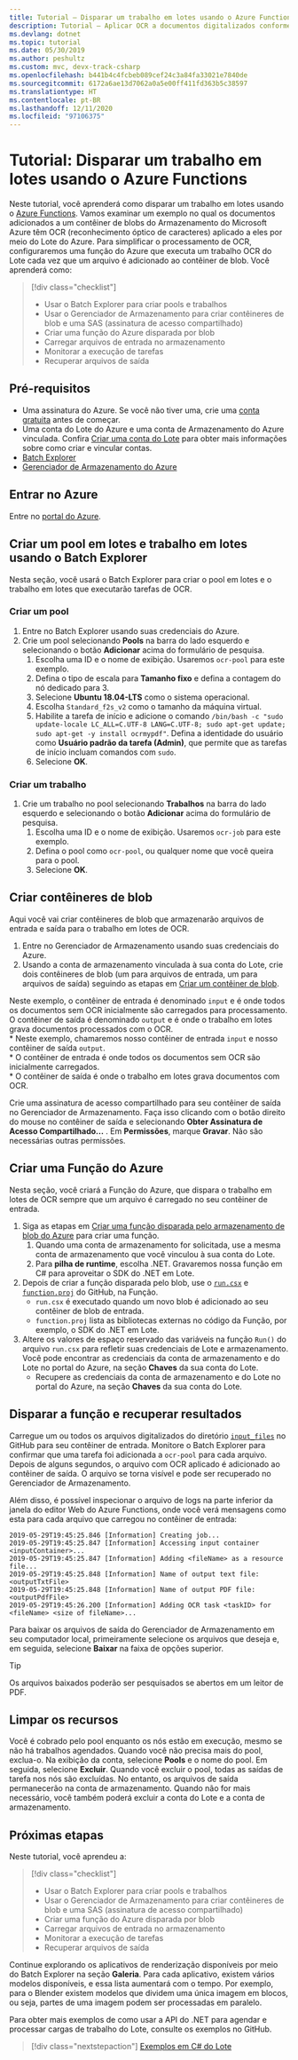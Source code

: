 ```yaml
---
title: Tutorial – Disparar um trabalho em lotes usando o Azure Functions
description: Tutorial – Aplicar OCR a documentos digitalizados conforme eles são adicionados a um blob de armazenamento
ms.devlang: dotnet
ms.topic: tutorial
ms.date: 05/30/2019
ms.author: peshultz
ms.custom: mvc, devx-track-csharp
ms.openlocfilehash: b441b4c4fcbeb089cef24c3a84fa33021e7840de
ms.sourcegitcommit: 6172a6ae13d7062a0a5e00ff411fd363b5c38597
ms.translationtype: HT
ms.contentlocale: pt-BR
ms.lasthandoff: 12/11/2020
ms.locfileid: "97106375"
---
```

# <a name="tutorial-trigger-a-batch-job-using-azure-functions"></a>Tutorial: Disparar um trabalho em lotes usando o Azure Functions

Neste tutorial, você aprenderá como disparar um trabalho em lotes usando o [Azure Functions](../azure-functions/functions-overview.md). Vamos examinar um exemplo no qual os documentos adicionados a um contêiner de blobs do Armazenamento do Microsoft Azure têm OCR (reconhecimento óptico de caracteres) aplicado a eles por meio do Lote do Azure. Para simplificar o processamento de OCR, configuraremos uma função do Azure que executa um trabalho OCR do Lote cada vez que um arquivo é adicionado ao contêiner de blob. Você aprenderá como:

> [!div class="checklist"]
> * Usar o Batch Explorer para criar pools e trabalhos
> * Usar o Gerenciador de Armazenamento para criar contêineres de blob e uma SAS (assinatura de acesso compartilhado)
> * Criar uma função do Azure disparada por blob
> * Carregar arquivos de entrada no armazenamento
> * Monitorar a execução de tarefas
> * Recuperar arquivos de saída

## <a name="prerequisites"></a>Pré-requisitos

* Uma assinatura do Azure. Se você não tiver uma, crie uma [conta gratuita](https://azure.microsoft.com/free/) antes de começar.
* Uma conta do Lote do Azure e uma conta de Armazenamento do Azure vinculada. Confira [Criar uma conta do Lote](quick-create-portal.md#create-a-batch-account) para obter mais informações sobre como criar e vincular contas.
* [Batch Explorer](https://azure.github.io/BatchExplorer/)
* [Gerenciador de Armazenamento do Azure](https://azure.microsoft.com/features/storage-explorer/)

## <a name="sign-in-to-azure"></a>Entrar no Azure

Entre no [portal do Azure](https://portal.azure.com).

## <a name="create-a-batch-pool-and-batch-job-using-batch-explorer"></a>Criar um pool em lotes e trabalho em lotes usando o Batch Explorer

Nesta seção, você usará o Batch Explorer para criar o pool em lotes e o trabalho em lotes que executarão tarefas de OCR. 

### <a name="create-a-pool"></a>Criar um pool

1. Entre no Batch Explorer usando suas credenciais do Azure.
1. Crie um pool selecionando **Pools** na barra do lado esquerdo e selecionando o botão **Adicionar** acima do formulário de pesquisa. 
    1. Escolha uma ID e o nome de exibição. Usaremos `ocr-pool` para este exemplo.
    1. Defina o tipo de escala para **Tamanho fixo** e defina a contagem do nó dedicado para 3.
    1. Selecione **Ubuntu 18.04-LTS** como o sistema operacional.
    1. Escolha `Standard_f2s_v2` como o tamanho da máquina virtual.
    1. Habilite a tarefa de início e adicione o comando `/bin/bash -c "sudo update-locale LC_ALL=C.UTF-8 LANG=C.UTF-8; sudo apt-get update; sudo apt-get -y install ocrmypdf"`. Defina a identidade do usuário como **Usuário padrão da tarefa (Admin)**, que permite que as tarefas de início incluam comandos com `sudo`.
    1. Selecione **OK**.
### <a name="create-a-job"></a>Criar um trabalho

1. Crie um trabalho no pool selecionando **Trabalhos** na barra do lado esquerdo e selecionando o botão **Adicionar** acima do formulário de pesquisa. 
    1. Escolha uma ID e o nome de exibição. Usaremos `ocr-job` para este exemplo.
    1. Defina o pool como `ocr-pool`, ou qualquer nome que você queira para o pool.
    1. Selecione **OK**.


## <a name="create-blob-containers"></a>Criar contêineres de blob

Aqui você vai criar contêineres de blob que armazenarão arquivos de entrada e saída para o trabalho em lotes de OCR.

1. Entre no Gerenciador de Armazenamento usando suas credenciais do Azure.
1. Usando a conta de armazenamento vinculada à sua conta do Lote, crie dois contêineres de blob (um para arquivos de entrada, um para arquivos de saída) seguindo as etapas em [Criar um contêiner de blob](../vs-azure-tools-storage-explorer-blobs.md#create-a-blob-container).

Neste exemplo, o contêiner de entrada é denominado `input` e é onde todos os documentos sem OCR inicialmente são carregados para processamento. O contêiner de saída é denominado `output` e é onde o trabalho em lotes grava documentos processados com o OCR.  
    * Neste exemplo, chamaremos nosso contêiner de entrada `input` e nosso contêiner de saída `output`.  
    * O contêiner de entrada é onde todos os documentos sem OCR são inicialmente carregados.  
    * O contêiner de saída é onde o trabalho em lotes grava documentos com OCR.  

Crie uma assinatura de acesso compartilhado para seu contêiner de saída no Gerenciador de Armazenamento. Faça isso clicando com o botão direito do mouse no contêiner de saída e selecionando **Obter Assinatura de Acesso Compartilhado...** . Em **Permissões**, marque **Gravar**. Não são necessárias outras permissões.  

## <a name="create-an-azure-function"></a>Criar uma Função do Azure

Nesta seção, você criará a Função do Azure, que dispara o trabalho em lotes de OCR sempre que um arquivo é carregado no seu contêiner de entrada.

1. Siga as etapas em [Criar uma função disparada pelo armazenamento de blob do Azure](../azure-functions/functions-create-storage-blob-triggered-function.md) para criar uma função.
    1. Quando uma conta de armazenamento for solicitada, use a mesma conta de armazenamento que você vinculou à sua conta do Lote.
    1. Para **pilha de runtime**, escolha .NET. Gravaremos nossa função em C# para aproveitar o SDK do .NET em Lote.
1. Depois de criar a função disparada pelo blob, use o [`run.csx`](https://github.com/Azure-Samples/batch-functions-tutorial/blob/master/run.csx) e [`function.proj`](https://github.com/Azure-Samples/batch-functions-tutorial/blob/master/function.proj) do GitHub, na Função.
    * `run.csx` é executado quando um novo blob é adicionado ao seu contêiner de blob de entrada.
    * `function.proj` lista as bibliotecas externas no código da Função, por exemplo, o SDK do .NET em Lote.
1. Altere os valores de espaço reservado das variáveis na função `Run()` do arquivo `run.csx` para refletir suas credenciais de Lote e armazenamento. Você pode encontrar as credenciais da conta de armazenamento e do Lote no portal do Azure, na seção **Chaves** da sua conta do Lote.
    * Recupere as credenciais da conta de armazenamento e do Lote no portal do Azure, na seção **Chaves** da sua conta do Lote. 

## <a name="trigger-the-function-and-retrieve-results"></a>Disparar a função e recuperar resultados

Carregue um ou todos os arquivos digitalizados do diretório [`input_files`](https://github.com/Azure-Samples/batch-functions-tutorial/tree/master/input_files) no GitHub para seu contêiner de entrada. Monitore o Batch Explorer para confirmar que uma tarefa foi adicionada a `ocr-pool` para cada arquivo. Depois de alguns segundos, o arquivo com OCR aplicado é adicionado ao contêiner de saída. O arquivo se torna visível e pode ser recuperado no Gerenciador de Armazenamento.

Além disso, é possível inspecionar o arquivo de logs na parte inferior da janela do editor Web do Azure Functions, onde você verá mensagens como esta para cada arquivo que carregou no contêiner de entrada:

```
2019-05-29T19:45:25.846 [Information] Creating job...
2019-05-29T19:45:25.847 [Information] Accessing input container <inputContainer>...
2019-05-29T19:45:25.847 [Information] Adding <fileName> as a resource file...
2019-05-29T19:45:25.848 [Information] Name of output text file: <outputTxtFile>
2019-05-29T19:45:25.848 [Information] Name of output PDF file: <outputPdfFile>
2019-05-29T19:45:26.200 [Information] Adding OCR task <taskID> for <fileName> <size of fileName>...
```

Para baixar os arquivos de saída do Gerenciador de Armazenamento em seu computador local, primeiramente selecione os arquivos que deseja e, em seguida, selecione **Baixar** na faixa de opções superior. 

> [!TIP]
> Os arquivos baixados poderão ser pesquisados se abertos em um leitor de PDF.

## <a name="clean-up-resources"></a>Limpar os recursos

Você é cobrado pelo pool enquanto os nós estão em execução, mesmo se não há trabalhos agendados. Quando você não precisa mais do pool, exclua-o. Na exibição da conta, selecione **Pools** e o nome do pool. Em seguida, selecione **Excluir**. Quando você excluir o pool, todas as saídas de tarefa nos nós são excluídas. No entanto, os arquivos de saída permanecerão na conta de armazenamento. Quando não for mais necessário, você também poderá excluir a conta do Lote e a conta de armazenamento.

## <a name="next-steps"></a>Próximas etapas

Neste tutorial, você aprendeu a:

> [!div class="checklist"]
> * Usar o Batch Explorer para criar pools e trabalhos
> * Usar o Gerenciador de Armazenamento para criar contêineres de blob e uma SAS (assinatura de acesso compartilhado)
> * Criar uma função do Azure disparada por blob
> * Carregar arquivos de entrada no armazenamento
> * Monitorar a execução de tarefas
> * Recuperar arquivos de saída


Continue explorando os aplicativos de renderização disponíveis por meio do Batch Explorer na seção **Galeria**. Para cada aplicativo, existem vários modelos disponíveis, e essa lista aumentará com o tempo. Por exemplo, para o Blender existem modelos que dividem uma única imagem em blocos, ou seja, partes de uma imagem podem ser processadas em paralelo.

Para obter mais exemplos de como usar a API do .NET para agendar e processar cargas de trabalho do Lote, consulte os exemplos no GitHub.

> [!div class="nextstepaction"]
> [Exemplos em C# do Lote](https://github.com/Azure-Samples/azure-batch-samples/tree/master/CSharp)
